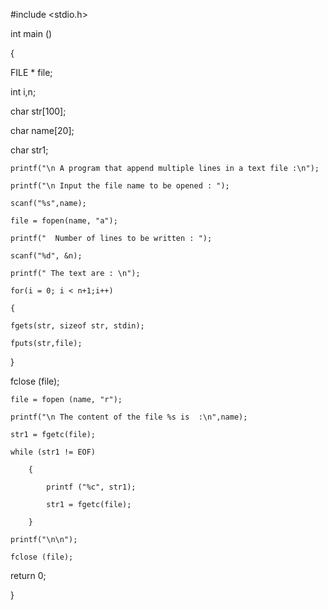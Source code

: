 #include <stdio.h>

int main ()

{

  FILE * file;
  
  int i,n;
  
  char str[100];
  
  char name[20];
  
  char str1;
  
	printf("\n A program that append multiple lines in a text file :\n");

	printf("\n Input the file name to be opened : ");
  
	scanf("%s",name);		
  
    file = fopen(name, "a"); 
    
    printf("  Number of lines to be written : ");
    
    scanf("%d", &n);
    
    printf(" The text are : \n");  
    
    for(i = 0; i < n+1;i++)
    
    {
    
    fgets(str, sizeof str, stdin);
    
    fputs(str,file);
    
  }
  
  fclose (file);

	file = fopen (name, "r");  
  
	printf("\n The content of the file %s is  :\n",name);
  
	str1 = fgetc(file);
  
	while (str1 != EOF)
  
		{
    
			printf ("%c", str1);
      
			str1 = fgetc(file);
      
		}
    
    printf("\n\n");
    
    fclose (file);

  return 0;
  
}

